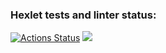 ### Hexlet tests and linter status:
[![Actions Status](https://github.com/marentsov/python-project-49/actions/workflows/hexlet-check.yml/badge.svg)](https://github.com/marentsov/python-project-49/actions)
<a href="https://codeclimate.com/github/marentsov/python-project-49/maintainability"><img src="https://api.codeclimate.com/v1/badges/56120caa62f5605f210f/maintainability" /></a>
